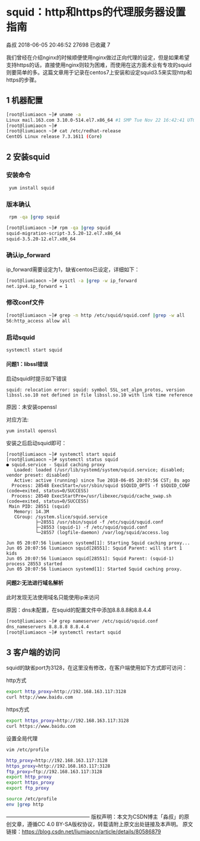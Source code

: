 # squid：http和https的代理服务器设置指南

淼叔 2018-06-05 20:46:52  27698  已收藏 7

我们曾经在介绍nginx的时候顺便使用nginx做过正向代理的设定，但是如果希望支持https的话，直接使用nginx则较为困难，而使用在这方面术业有专攻的squid则要简单的多。这篇文章用于记录在centos7上安装和设定squid3.5来实现http和https的步骤。

## 1 机器配置

```bash
[root@liumiaocn ~]# uname -a
Linux mail.163.com 3.10.0-514.el7.x86_64 #1 SMP Tue Nov 22 16:42:41 UTC 2016 x86_64 x86_64 x86_64 GNU/Linux
[root@liumiaocn ~]# 
[root@liumiaocn ~]# cat /etc/redhat-release 
CentOS Linux release 7.3.1611 (Core) 
```

## 2 安装squid

### 安装命令

```bash
 yum install squid
```

### 版本确认

```bash
 rpm -qa |grep squid
```

```bash
[root@liumiaocn ~]# rpm -qa |grep squid
squid-migration-script-3.5.20-12.el7.x86_64
squid-3.5.20-12.el7.x86_64
```

### 确认ip_forward

ip_forward需要设定为1，缺省centos已设定，详细如下：

```bash
[root@liumiaocn ~]# sysctl -a |grep -w ip_forward
net.ipv4.ip_forward = 1
```

### 修改conf文件

```bash
[root@liumiaocn ~]# grep -n http /etc/squid/squid.conf |grep -w all
56:http_access allow all
```

### 启动squid

```bash
systemctl start squid
```



#### 问题1：libssl错误

启动squid时提示如下错误

```
squid: relocation error: squid: symbol SSL_set_alpn_protos, version libssl.so.10 not defined in file libssl.so.10 with link time reference
```

原因：未安装openssl

对应方法: 

```bash
yum install openssl
```

安装之后启动squid即可：

```
[root@liumiaocn ~]# systemctl start squid
[root@liumiaocn ~]# systemctl status squid
● squid.service - Squid caching proxy
   Loaded: loaded (/usr/lib/systemd/system/squid.service; disabled; vendor preset: disabled)
   Active: active (running) since Tue 2018-06-05 20:07:56 CST; 8s ago
  Process: 28548 ExecStart=/usr/sbin/squid $SQUID_OPTS -f $SQUID_CONF (code=exited, status=0/SUCCESS)
  Process: 28540 ExecStartPre=/usr/libexec/squid/cache_swap.sh (code=exited, status=0/SUCCESS)
 Main PID: 28551 (squid)
   Memory: 14.3M
   CGroup: /system.slice/squid.service
           ├─28551 /usr/sbin/squid -f /etc/squid/squid.conf
           ├─28553 (squid-1) -f /etc/squid/squid.conf
           └─28557 (logfile-daemon) /var/log/squid/access.log

Jun 05 20:07:56 liumiaocn systemd[1]: Starting Squid caching proxy...
Jun 05 20:07:56 liumiaocn squid[28551]: Squid Parent: will start 1 kids
Jun 05 20:07:56 liumiaocn squid[28551]: Squid Parent: (squid-1) process 28553 started
Jun 05 20:07:56 liumiaocn systemd[1]: Started Squid caching proxy.
```

#### 问题2:无法进行域名解析

此时发现无法使用域名只能使用ip来访问

原因：dns未配置，在squid的配置文件中添加8.8.8.8和8.8.4.4

```bash
[root@liumiaocn ~]# grep nameserver /etc/squid/squid.conf
dns_nameservers 8.8.8.8 8.8.4.4
[root@liumiaocn ~]# systemctl restart squid
```

## 3 客户端的访问

squid的缺省port为3128，在这里没有修改，在客户端使用如下方式即可访问：

http方式

```bash
export http_proxy=http://192.168.163.117:3128
curl http://www.baidu.com
```

https方式

```bash
export https_proxy=http://192.168.163.117:3128
curl https://www.baidu.com
```

设置全局代理

```bash
vim /etc/profile
```

```bash
http_proxy=http://192.168.163.117:3128
https_proxy=http://192.168.163.117:3128
ftp_proxy=ftp://192.168.163.117:3128
export http_proxy
export https_proxy
export ftp_proxy
```

```bash
source /etc/profile
env |grep http
```

————————————————
版权声明：本文为CSDN博主「淼叔」的原创文章，遵循CC 4.0 BY-SA版权协议，转载请附上原文出处链接及本声明。
原文链接：https://blog.csdn.net/liumiaocn/article/details/80586879